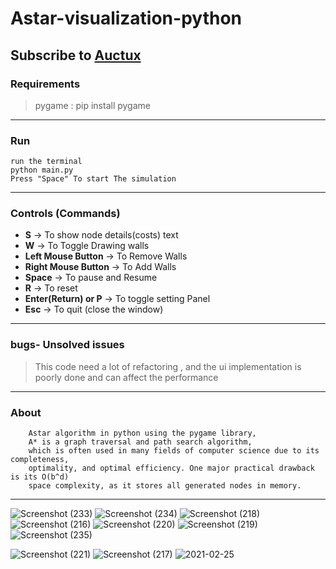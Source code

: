 # Astar-visualization-python
## Subscribe to [Auctux](https://www.youtube.com/channel/UCjPk9YDheKst1FlAf_KSpyA)
### Requirements
> pygame : pip install pygame
---
### Run
    run the terminal 
    python main.py
    Press "Space" To start The simulation
---
### Controls (Commands)
- **S**                   -> To show node details(costs) text
- **W**                   -> To Toggle Drawing walls
- **Left Mouse Button**   -> To Remove Walls
- **Right Mouse Button**  -> To Add Walls
- **Space**               -> To pause and Resume
- **R**                   -> To reset
- **Enter(Return) or P**  -> To toggle setting Panel
- **Esc**                 -> To quit (close the window)
---
### bugs- Unsolved issues
>This code need a lot of refactoring , 
 and the ui implementation is poorly done and can affect the performance
---
### About
        Astar algorithm in python using the pygame library, 
        A* is a graph traversal and path search algorithm, 
        which is often used in many fields of computer science due to its completeness, 
        optimality, and optimal efficiency. One major practical drawback is its O(b^d) 
        space complexity, as it stores all generated nodes in memory.
---
![Screenshot (233)](https://user-images.githubusercontent.com/48150537/136537135-4b2177f2-3a0b-448d-a1b4-8e785d8af7b9.png)
![Screenshot (234)](https://user-images.githubusercontent.com/48150537/136537144-0b481c3e-8d1c-416f-bc38-def82bc6c178.png)
![Screenshot (218)](https://user-images.githubusercontent.com/48150537/135768368-0f5700e8-dc76-4adc-9c2f-79d48f72d516.png)
![Screenshot (216)](https://user-images.githubusercontent.com/48150537/135752498-794ab0b8-8692-497a-a88d-ed3cb5badc3a.png)
![Screenshot (220)](https://user-images.githubusercontent.com/48150537/135769157-43a1e38c-808a-4b5b-bea7-237b0a971332.png)
![Screenshot (219)](https://user-images.githubusercontent.com/48150537/135769158-96a43e1a-9cd9-42b8-9742-201b071a936d.png)
![Screenshot (235)](https://user-images.githubusercontent.com/48150537/136537111-b5654041-901b-40e7-a96b-239c5a9ae4d4.png)

![Screenshot (221)](https://user-images.githubusercontent.com/48150537/135769481-5f4900a6-c106-4473-838c-fdfa3d1e6fc2.png)
![Screenshot (217)](https://user-images.githubusercontent.com/48150537/135753298-61e632be-b662-4f4c-84b9-653e2da5f7de.png)
![2021-02-25](https://user-images.githubusercontent.com/48150537/109139002-01d2a280-7781-11eb-9a38-4968416b5969.png)



